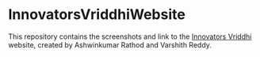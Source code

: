 # InnovatorsVriddhiWebsite
This repository contains the screenshots and link to the [Innovators Vriddhi](https://innovatorsvriddhi.in) website, created by Ashwinkumar Rathod and Varshith Reddy.
